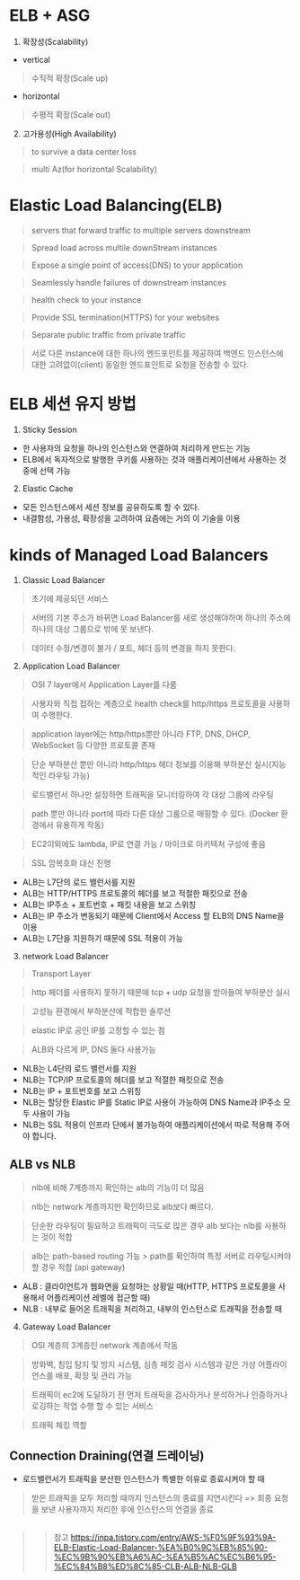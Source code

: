 ELB + ASG
============

1. 확장성(Scalability)

- vertical
> 수직적 확장(Scale up)


- horizontal 
> 수평적 확장(Scale out)


2. 고가용성(High Availability)

> to survive a data center loss

> multi Az(for horizontal Scalability)

# Elastic Load Balancing(ELB)

> servers that forward traffic to multiple servers downstream

> Spread load across multile downStream instances

> Expose a single point of access(DNS) to your application

> Seamlessly handle failures of downstream instances

> health check to your instance

> Provide SSL termination(HTTPS) for your websites

> Separate public traffic from private traffic

> 서로 다른 instance에 대한 하나의 엔드포인트를 제공하여 백엔드 인스턴스에 대한 고려없이(client) 동일한 엔드포인트로 요청을 전송할 수 있다.

# ELB 세션 유지 방법

1. Sticky Session 
- 한 사용자의 요청을 하나의 인스턴스와 연결하여 처리하게 만드는 기능
- ELB에서 독자적으로 발행한 쿠키를 사용하는 것과 애플리케이션에서 사용하는 것 중에 선택 가능

2. Elastic Cache 
- 모든 인스턴스에서 세션 정보를 공유하도록 할 수 있다.
- 내결함성, 가용성, 확장성을 고려하여 요즘에는 거의 이 기술을 이용 




# kinds of Managed Load Balancers

1. Classic Load Balancer

> 초기에 제공되던 서비스

> 서버의 기본 주소가 바뀌면 Load Balancer를 새로 생성해야하며 하나의 주소에 하나의 대상 그룹으로 밖에 못 보낸다.

> 데이터 수정/변경이 불가 / 포트, 헤더 등의 변경을 하지 못한다. 

2. Application Load Balancer

> OSI 7 layer에서 Application Layer를 다룸

> 사용자와 직접 접하는 계층으로 health check를 http/https 프로토콜을 사용하여 수행한다.

> application layer에는 http/https뿐만 아니라 FTP, DNS, DHCP, WebSocket 등 다양한 프로토콜 존재

> 단순 부하분산 뿐만 아니라 http/https 헤더 정보를 이용해 부하분산 실시(지능적인 라우팅 가능)

> 로드밸런서 하나만 설정하면 트래픽을 모니터링하여 각 대상 그룹에 라우팅

> path 뿐만 아니라 port에 따라 다른 대상 그룹으로 매핑할 수 있다. (Docker 환경에서 유용하게 작동)

> EC2이외에도 lambda, IP로 연결 가능 / 마이크로 아키텍처 구성에 좋음

> SSL 암복호화 대신 진행

- ALB는 L7단의 로드 밸런서를 지원
- ALB는 HTTP/HTTPS 프로토콜의 헤더를 보고 적절한 패킷으로 전송
- ALB는 IP주소 + 포트번호 + 패킷 내용을 보고 스위칭
- ALB는 IP 주소가 변동되기 때문에 Client에서 Access 할 ELB의 DNS Name을 이용
- ALB는 L7단을 지원하기 때문에 SSL 적용이 가능

3. network Load Balancer 

> Transport Layer 

> http 헤더를 사용하지 못하기 때문에 tcp + udp 요청을 받아들여 부하분산 실시

> 고성능 환경에서 부하분산에 적합한 솔루션

> elastic IP로 공인 IP를 고정할 수 있는 점

> ALB와 다르게 IP, DNS 둘다 사용가능

- NLB는 L4단의 로드 밸런서를 지원
- NLB는 TCP/IP 프로토콜의 헤더를 보고 적절한 패킷으로 전송
- NLB는 IP + 포트번호를 보고 스위칭
- NLB는 할당한 Elastic IP를 Static IP로 사용이 가능하여 DNS Name과 IP주소 모두 사용이 가능
- NLB는 SSL 적용이 인프라 단에서 불가능하여 애플리케이션에서 따로 적용해 주어야 합니다.



## ALB vs NLB

> nlb에 비해 7계층까지 확인하는 alb의 기능이 더 많음

> nlb는 network 계층까지만 확인하므로 alb보다 빠르다.

> 단순한 라우팅이 필요하고 트래픽이 극도로 많은 경우 alb 보다는 nlb를 사용하는 것이 적합

> alb는 path-based routing 가능 > path를 확인하여 특정 서버로 라우팅시켜야 할 경우 적합 (api gateway)

- ALB : 클라이언트가 웹화면을 요청하는 상황일 때(HTTP, HTTPS 프로토콜을 사용해서 어플리케이션 레벨에 접근할 때)
- NLB : 내부로 들어온 트래픽을 처리하고, 내부의 인스턴스로 트래픽을 전송할 때

4. Gateway Load Balancer 

> OSI 계층의 3계층인 network 계층에서 작동 

> 방화벽, 침입 탐지 및 방지 시스템, 심층 패킷 검사 시스템과 같은 가상 어플라이언스를 배포, 확장 및 관리 가능

> 트래픽이 ec2에 도달하기 전 먼저 트래픽을 검사하거나 분석하거나 인증하거나 로깅하는 작업 수행 할 수 있는 서비스

> 트래픽 체킹 역할


## Connection Draining(연결 드레이닝)

- 로드밸런서가 트래픽을 분산한 인스턴스가 특별한 이유로 종료시켜야 할 때
> 받은 트래픽을 모두 처리할 때까지 인스턴스의 종료를 지연시킨다 => 최종 요청을 보낸 사용자까지 처리한 후에 인스턴스의 연결을 종료 

##



>> 참고
https://inpa.tistory.com/entry/AWS-%F0%9F%93%9A-ELB-Elastic-Load-Balancer-%EA%B0%9C%EB%85%90-%EC%9B%90%EB%A6%AC-%EA%B5%AC%EC%B6%95-%EC%84%B8%ED%8C%85-CLB-ALB-NLB-GLB





